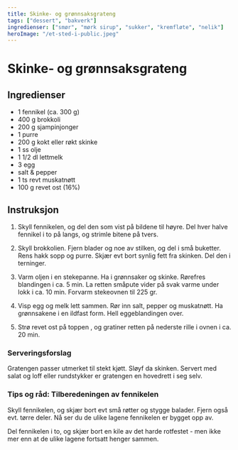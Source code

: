 ```yaml
---
title: Skinke- og grønnsaksgrateng
tags: ["dessert", "bakverk"]
ingredienser: ["smør", "mørk sirup", "sukker", "kremfløte", "nelik"]
heroImage: "/et-sted-i-public.jpeg"
---
```


# Skinke- og grønnsaksgrateng

## Ingredienser

- 1 fennikel (ca. 300 g)
- 400 g brokkoli
- 200 g sjampinjonger
- 1 purre
- 200 g kokt eller røkt skinke
- 1 ss olje
- 1 1/2 dl lettmelk
- 3 egg
- salt & pepper
- 1 ts revt muskatnøtt
- 100 g revet ost (16%)

## Instruksjon

1. Skyll fennikelen, og del den som vist på bildene til høyre. Del hver halve fennikel i to på langs, og strimle bitene på tvers.

2. Skyll brokkolien. Fjern blader og noe av stilken, og del i små buketter. Rens hakk sopp og purre. Skjær evt bort synlig fett fra skinken. Del den i terninger.

3. Varm oljen i en stekepanne. Ha i grønnsaker og skinke. Rørefres blandingen i ca. 5 min. La retten småpute vider på svak varme under lokk i ca. 10 min. Forvarm stekeovnen til 225 gr.

4. Visp egg og melk lett sammen. Rør inn salt, pepper og muskatnøtt. Ha grønnsakene i en ildfast form. Hell eggeblandingen over.

5. Strø revet ost på toppen , og gratiner retten på nederste rille i ovnen i ca. 20 min.

### Serveringsforslag

Gratengen passer utmerket til stekt kjøtt. Sløyf da skinken. Servert med salat og loff eller rundstykker er gratengen en hovedrett i seg selv.

### Tips og råd: Tilberedeningen av fennikelen

Skyll fennikelen, og skjær bort evt små røtter og stygge balader. Fjern også evt. tørre deler. Nå ser du de ulike lagene fennikelen er bygget opp av.

Del fennikelen i to, og skjær bort en kile av det harde rotfestet - men ikke mer enn at de ulike lagene fortsatt henger sammen.

